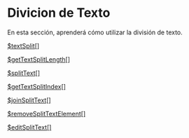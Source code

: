 # Divicion de Texto

En esta sección, aprenderá cómo utilizar la división de texto.

[$textSplit[]](/funciones/textSplit.md)

[$getTextSplitLength[]](/funciones/getTextSplitLength.md)  

[$splitText[]](/funciones/splitText.md)  

[$getTextSplitIndex[]](/funciones/getTextSplitIndex.md)  

[$joinSplitText[]](/funciones/joinSplitText.md)  

[$removeSplitTextElement[]](/funciones/removeSplitTextElement.md)  

[$editSplitText[]](/funciones/editSplitText.md)
